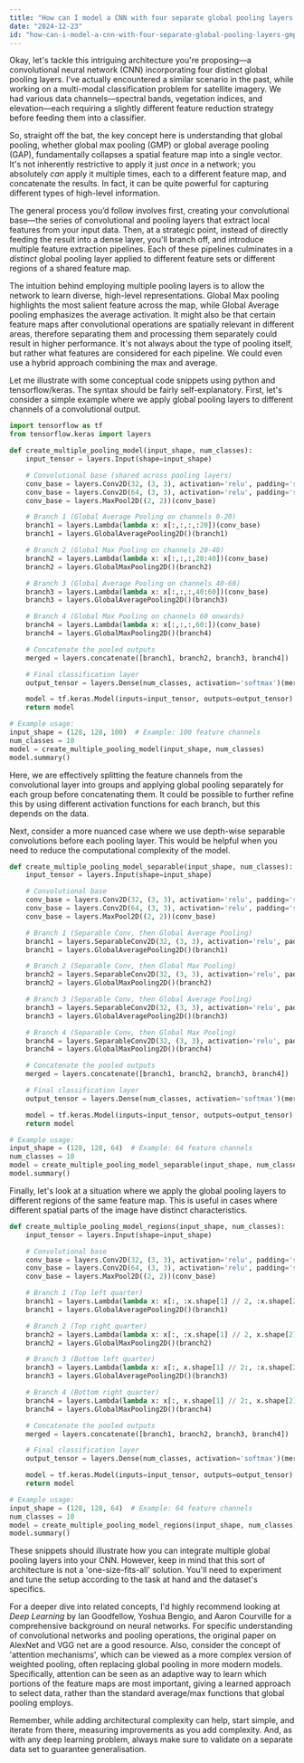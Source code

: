 ```yaml
---
title: "How can I model a CNN with four separate global pooling layers (GMP, GAP)?"
date: "2024-12-23"
id: "how-can-i-model-a-cnn-with-four-separate-global-pooling-layers-gmp-gap"
---
```


Okay, let's tackle this intriguing architecture you're proposing—a convolutional neural network (CNN) incorporating four distinct global pooling layers. I've actually encountered a similar scenario in the past, while working on a multi-modal classification problem for satellite imagery. We had various data channels—spectral bands, vegetation indices, and elevation—each requiring a slightly different feature reduction strategy before feeding them into a classifier.

So, straight off the bat, the key concept here is understanding that global pooling, whether global max pooling (GMP) or global average pooling (GAP), fundamentally collapses a spatial feature map into a single vector. It's not inherently restrictive to apply it just *once* in a network; you absolutely *can* apply it multiple times, each to a different feature map, and concatenate the results. In fact, it can be quite powerful for capturing different types of high-level information.

The general process you’d follow involves first, creating your convolutional base—the series of convolutional and pooling layers that extract local features from your input data. Then, at a strategic point, instead of directly feeding the result into a dense layer, you'll branch off, and introduce multiple feature extraction pipelines. Each of these pipelines culminates in a *distinct* global pooling layer applied to different feature sets or different regions of a shared feature map.

The intuition behind employing multiple pooling layers is to allow the network to learn diverse, high-level representations. Global Max pooling highlights the most salient feature across the map, while Global Average pooling emphasizes the average activation. It might also be that certain feature maps after convolutional operations are spatially relevant in different areas, therefore separating them and processing them separately could result in higher performance. It's not always about the type of pooling itself, but rather what features are considered for each pipeline. We could even use a hybrid approach combining the max and average.

Let me illustrate with some conceptual code snippets using python and tensorflow/keras. The syntax should be fairly self-explanatory. First, let's consider a simple example where we apply global pooling layers to different channels of a convolutional output.

```python
import tensorflow as tf
from tensorflow.keras import layers

def create_multiple_pooling_model(input_shape, num_classes):
    input_tensor = layers.Input(shape=input_shape)

    # Convolutional base (shared across pooling layers)
    conv_base = layers.Conv2D(32, (3, 3), activation='relu', padding='same')(input_tensor)
    conv_base = layers.Conv2D(64, (3, 3), activation='relu', padding='same')(conv_base)
    conv_base = layers.MaxPool2D((2, 2))(conv_base)

    # Branch 1 (Global Average Pooling on channels 0-20)
    branch1 = layers.Lambda(lambda x: x[:,:,:,:20])(conv_base)
    branch1 = layers.GlobalAveragePooling2D()(branch1)

    # Branch 2 (Global Max Pooling on channels 20-40)
    branch2 = layers.Lambda(lambda x: x[:,:,:,20:40])(conv_base)
    branch2 = layers.GlobalMaxPooling2D()(branch2)

    # Branch 3 (Global Average Pooling on channels 40-60)
    branch3 = layers.Lambda(lambda x: x[:,:,:,40:60])(conv_base)
    branch3 = layers.GlobalAveragePooling2D()(branch3)

    # Branch 4 (Global Max Pooling on channels 60 onwards)
    branch4 = layers.Lambda(lambda x: x[:,:,:,60:])(conv_base)
    branch4 = layers.GlobalMaxPooling2D()(branch4)

    # Concatenate the pooled outputs
    merged = layers.concatenate([branch1, branch2, branch3, branch4])

    # Final classification layer
    output_tensor = layers.Dense(num_classes, activation='softmax')(merged)

    model = tf.keras.Model(inputs=input_tensor, outputs=output_tensor)
    return model

# Example usage:
input_shape = (128, 128, 100)  # Example: 100 feature channels
num_classes = 10
model = create_multiple_pooling_model(input_shape, num_classes)
model.summary()
```

Here, we are effectively splitting the feature channels from the convolutional layer into groups and applying global pooling separately for each group before concatenating them. It could be possible to further refine this by using different activation functions for each branch, but this depends on the data.

Next, consider a more nuanced case where we use depth-wise separable convolutions before each pooling layer. This would be helpful when you need to reduce the computational complexity of the model.

```python
def create_multiple_pooling_model_separable(input_shape, num_classes):
    input_tensor = layers.Input(shape=input_shape)

    # Convolutional base
    conv_base = layers.Conv2D(32, (3, 3), activation='relu', padding='same')(input_tensor)
    conv_base = layers.Conv2D(64, (3, 3), activation='relu', padding='same')(conv_base)
    conv_base = layers.MaxPool2D((2, 2))(conv_base)

    # Branch 1 (Separable Conv, then Global Average Pooling)
    branch1 = layers.SeparableConv2D(32, (3, 3), activation='relu', padding='same')(conv_base)
    branch1 = layers.GlobalAveragePooling2D()(branch1)

    # Branch 2 (Separable Conv, then Global Max Pooling)
    branch2 = layers.SeparableConv2D(32, (3, 3), activation='relu', padding='same')(conv_base)
    branch2 = layers.GlobalMaxPooling2D()(branch2)

    # Branch 3 (Separable Conv, then Global Average Pooling)
    branch3 = layers.SeparableConv2D(32, (3, 3), activation='relu', padding='same')(conv_base)
    branch3 = layers.GlobalAveragePooling2D()(branch3)

    # Branch 4 (Separable Conv, then Global Max Pooling)
    branch4 = layers.SeparableConv2D(32, (3, 3), activation='relu', padding='same')(conv_base)
    branch4 = layers.GlobalMaxPooling2D()(branch4)

    # Concatenate the pooled outputs
    merged = layers.concatenate([branch1, branch2, branch3, branch4])

    # Final classification layer
    output_tensor = layers.Dense(num_classes, activation='softmax')(merged)

    model = tf.keras.Model(inputs=input_tensor, outputs=output_tensor)
    return model

# Example usage:
input_shape = (128, 128, 64)  # Example: 64 feature channels
num_classes = 10
model = create_multiple_pooling_model_separable(input_shape, num_classes)
model.summary()
```

Finally, let's look at a situation where we apply the global pooling layers to different regions of the same feature map. This is useful in cases where different spatial parts of the image have distinct characteristics.

```python
def create_multiple_pooling_model_regions(input_shape, num_classes):
    input_tensor = layers.Input(shape=input_shape)

    # Convolutional base
    conv_base = layers.Conv2D(32, (3, 3), activation='relu', padding='same')(input_tensor)
    conv_base = layers.Conv2D(64, (3, 3), activation='relu', padding='same')(conv_base)
    conv_base = layers.MaxPool2D((2, 2))(conv_base)

    # Branch 1 (Top left quarter)
    branch1 = layers.Lambda(lambda x: x[:, :x.shape[1] // 2, :x.shape[2] // 2, :])(conv_base)
    branch1 = layers.GlobalAveragePooling2D()(branch1)

    # Branch 2 (Top right quarter)
    branch2 = layers.Lambda(lambda x: x[:, :x.shape[1] // 2, x.shape[2] // 2:, :])(conv_base)
    branch2 = layers.GlobalMaxPooling2D()(branch2)

    # Branch 3 (Bottom left quarter)
    branch3 = layers.Lambda(lambda x: x[:, x.shape[1] // 2:, :x.shape[2] // 2, :])(conv_base)
    branch3 = layers.GlobalAveragePooling2D()(branch3)

    # Branch 4 (Bottom right quarter)
    branch4 = layers.Lambda(lambda x: x[:, x.shape[1] // 2:, x.shape[2] // 2:, :])(conv_base)
    branch4 = layers.GlobalMaxPooling2D()(branch4)

    # Concatenate the pooled outputs
    merged = layers.concatenate([branch1, branch2, branch3, branch4])

    # Final classification layer
    output_tensor = layers.Dense(num_classes, activation='softmax')(merged)

    model = tf.keras.Model(inputs=input_tensor, outputs=output_tensor)
    return model

# Example usage:
input_shape = (128, 128, 64)  # Example: 64 feature channels
num_classes = 10
model = create_multiple_pooling_model_regions(input_shape, num_classes)
model.summary()
```

These snippets should illustrate how you can integrate multiple global pooling layers into your CNN. However, keep in mind that this sort of architecture is not a 'one-size-fits-all' solution. You'll need to experiment and tune the setup according to the task at hand and the dataset's specifics.

For a deeper dive into related concepts, I'd highly recommend looking at *Deep Learning* by Ian Goodfellow, Yoshua Bengio, and Aaron Courville for a comprehensive background on neural networks. For specific understanding of convolutional networks and pooling operations, the original paper on AlexNet and VGG net are a good resource. Also, consider the concept of 'attention mechanisms', which can be viewed as a more complex version of weighted pooling, often replacing global pooling in more modern models. Specifically, attention can be seen as an adaptive way to learn which portions of the feature maps are most important, giving a learned approach to select data, rather than the standard average/max functions that global pooling employs.

Remember, while adding architectural complexity can help, start simple, and iterate from there, measuring improvements as you add complexity. And, as with any deep learning problem, always make sure to validate on a separate data set to guarantee generalisation.
